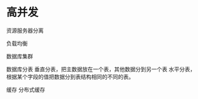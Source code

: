 # 高并发
资源服务器分离

负载均衡

数据库集群

数据库分表
垂直分表，把主数据放在一个表，其他数据分到另一个表
水平分表，根据某个字段的值把数据分到表结构相同的不同的表。

缓存
    分布式缓存



